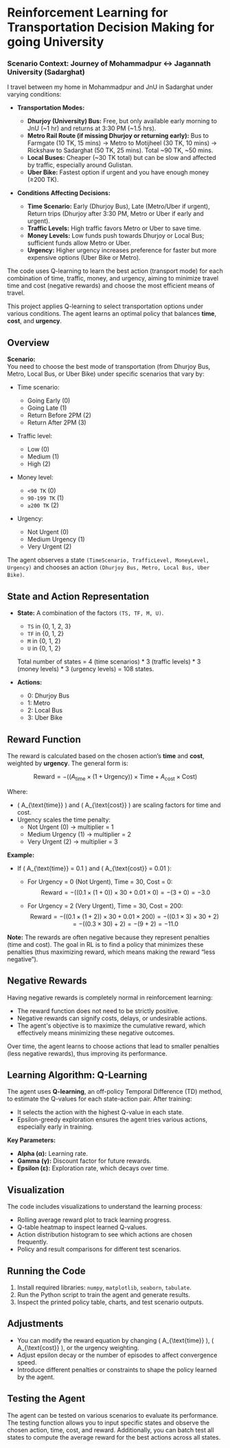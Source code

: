 # Reinforcement Learning for Transportation Decision Making for going University

### Scenario Context: Journey of Mohammadpur ↔ Jagannath University (Sadarghat)

I travel between my home in Mohammadpur and JnU in Sadarghat under varying conditions:
- **Transportation Modes:**
  - **Dhurjoy (University) Bus:** Free, but only available early morning to JnU (~1 hr) and returns at 3:30 PM (~1.5 hrs).
  - **Metro Rail Route (if missing Dhurjoy or returning early):** Bus to Farmgate (10 TK, 15 mins) → Metro to Motijheel (30 TK, 10 mins) → Rickshaw to Sadarghat (50 TK, 25 mins). Total ~90 TK, ~50 mins.
  - **Local Buses:** Cheaper (~30 TK total) but can be slow and affected by traffic, especially around Gulistan.
  - **Uber Bike:** Fastest option if urgent and you have enough money (≥200 TK).

- **Conditions Affecting Decisions:**
  - **Time Scenario:** Early (Dhurjoy Bus), Late (Metro/Uber if urgent), Return trips (Dhurjoy after 3:30 PM, Metro or Uber if early and urgent).
  - **Traffic Levels:** High traffic favors Metro or Uber to save time.
  - **Money Levels:** Low funds push towards Dhurjoy or Local Bus; sufficient funds allow Metro or Uber.
  - **Urgency:** Higher urgency increases preference for faster but more expensive options (Uber Bike or Metro).

The code uses Q-learning to learn the best action (transport mode) for each combination of time, traffic, money, and urgency, aiming to minimize travel time and cost (negative rewards) and choose the most efficient means of travel.

This project applies Q-learning to select transportation options under various conditions. The agent learns an optimal policy that balances **time**, **cost**, and **urgency**.

## Overview

**Scenario:**  
You need to choose the best mode of transportation (from Dhurjoy Bus, Metro, Local Bus, or Uber Bike) under specific scenarios that vary by:
- Time scenario:  
  - Going Early (0)  
  - Going Late (1)  
  - Return Before 2PM (2)  
  - Return After 2PM (3)

- Traffic level:  
  - Low (0)  
  - Medium (1)  
  - High (2)

- Money level:  
  - `<90 TK` (0)  
  - `90-199 TK` (1)  
  - `≥200 TK` (2)

- Urgency:  
  - Not Urgent (0)  
  - Medium Urgency (1)  
  - Very Urgent (2)

The agent observes a state `(TimeScenario, TrafficLevel, MoneyLevel, Urgency)` and chooses an action `(Dhurjoy Bus, Metro, Local Bus, Uber Bike)`.

## State and Action Representation

- **State:** A combination of the factors `(TS, TF, M, U)`.
  - `TS` in {0, 1, 2, 3}  
  - `TF` in {0, 1, 2}  
  - `M` in {0, 1, 2}  
  - `U` in {0, 1, 2}

  Total number of states = 4 (time scenarios) * 3 (traffic levels) * 3 (money levels) * 3 (urgency levels) = 108 states.

- **Actions:**  
  - 0: Dhurjoy Bus  
  - 1: Metro  
  - 2: Local Bus  
  - 3: Uber Bike

## Reward Function

The reward is calculated based on the chosen action’s **time** and **cost**, weighted by **urgency**. The general form is:

$$
\text{Reward} = - \bigl( (A_{\text{time}} \times (1 + \text{Urgency})) \times \text{Time} + A_{\text{cost}} \times \text{Cost} \bigr)
$$

Where:
- \( A_{\text{time}} \) and \( A_{\text{cost}} \) are scaling factors for time and cost.
- Urgency scales the time penalty: 
  - Not Urgent (0) → multiplier = 1  
  - Medium Urgency (1) → multiplier = 2  
  - Very Urgent (2) → multiplier = 3

**Example:**
- If \( A_{\text{time}} = 0.1 \) and \( A_{\text{cost}} = 0.01 \):
  - For Urgency = 0 (Not Urgent), Time = 30, Cost = 0:  
    $$
    \text{Reward} = -((0.1 \times (1+0)) \times 30 + 0.01 \times 0) = -(3 + 0) = -3.0
    $$

  - For Urgency = 2 (Very Urgent), Time = 30, Cost = 200:  
    $$
    \text{Reward} = -((0.1 \times (1+2)) \times 30 + 0.01 \times 200) 
    = -((0.1 \times 3) \times 30 + 2) 
    = -((0.3 \times 30) + 2) 
    = -(9 + 2) 
    = -11.0
    $$

**Note:** The rewards are often negative because they represent penalties (time and cost). The goal in RL is to find a policy that minimizes these penalties (thus maximizing reward, which means making the reward “less negative”).

## Negative Rewards

Having negative rewards is completely normal in reinforcement learning:
- The reward function does not need to be strictly positive.  
- Negative rewards can signify costs, delays, or undesirable actions.  
- The agent's objective is to maximize the cumulative reward, which effectively means minimizing these negative outcomes.

Over time, the agent learns to choose actions that lead to smaller penalties (less negative rewards), thus improving its performance.

## Learning Algorithm: Q-Learning

The agent uses **Q-learning**, an off-policy Temporal Difference (TD) method, to estimate the Q-values for each state-action pair. After training:
- It selects the action with the highest Q-value in each state.
- Epsilon-greedy exploration ensures the agent tries various actions, especially early in training.

**Key Parameters:**
- **Alpha (α):** Learning rate.
- **Gamma (γ):** Discount factor for future rewards.
- **Epsilon (ε):** Exploration rate, which decays over time.

## Visualization

The code includes visualizations to understand the learning process:
- Rolling average reward plot to track learning progress.
- Q-table heatmap to inspect learned Q-values.
- Action distribution histogram to see which actions are chosen frequently.
- Policy and result comparisons for different test scenarios.

## Running the Code

1. Install required libraries: `numpy`, `matplotlib`, `seaborn`, `tabulate`.
2. Run the Python script to train the agent and generate results.
3. Inspect the printed policy table, charts, and test scenario outputs.

## Adjustments

- You can modify the reward equation by changing \( A_{\text{time}} \), \( A_{\text{cost}} \), or the urgency weighting.
- Adjust epsilon decay or the number of episodes to affect convergence speed.
- Introduce different penalties or constraints to shape the policy learned by the agent.

## Testing the Agent

The agent can be tested on various scenarios to evaluate its performance. The testing function allows you to input specific states and observe the chosen action, time, cost, and reward. Additionally, you can batch test all states to compute the average reward for the best actions across all states.
